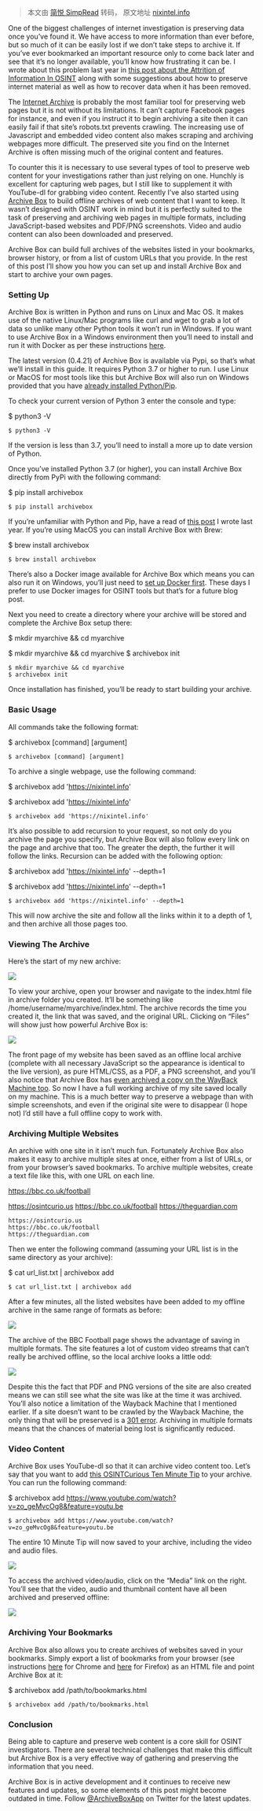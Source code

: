 > 本文由 [简悦 SimpRead](http://ksria.com/simpread/) 转码， 原文地址 [nixintel.info](https://nixintel.info/osint-tools/make-your-own-internet-archive-with-archive-box/)

One of the biggest challenges of internet investigation is preserving data once you’ve found it. We have access to more information than ever before, but so much of it can be easily lost if we don’t take steps to archive it. If you’ve ever bookmarked an important resource only to come back later and see that it’s no longer available, you’ll know how frustrating it can be. I wrote about this problem last year in [this post about the Attrition of Information In OSINT](https://nixintel.info/osint/the-attrition-of-information-in-osint-why-acting-quickly-matters-and-how-to-recover-when-you-dont/) along with some suggestions about how to preserve internet material as well as how to recover data when it has been removed.

The [Internet Archive](https://archive.org/web/) is probably the most familiar tool for preserving web pages but it is not without its limitations. It can’t capture Facebook pages for instance, and even if you instruct it to begin archiving a site then it can easily fail if that site’s robots.txt prevents crawling. The increasing use of Javascript and embedded video content also makes scraping and archiving webpages more difficult. The preserved site you find on the Internet Archive is often missing much of the original content and features.

To counter this it is necessary to use several types of tool to preserve web content for your investigations rather than just relying on one. Hunchly is excellent for capturing web pages, but I still like to supplement it with YouTube-dl for grabbing video content. Recently I’ve also started using [Archive Box](https://github.com/pirate/ArchiveBox/wiki/Quickstart) to build offline archives of web content that I want to keep. It wasn’t designed with OSINT work in mind but it is perfectly suited to the task of preserving and archiving web pages in multiple formats, including JavaScript-based websites and PDF/PNG screenshots. Video and audio content can also been downloaded and preserved.

Archive Box can build full archives of the websites listed in your bookmarks, browser history, or from a list of custom URLs that you provide. In the rest of this post I’ll show you how you can set up and install Archive Box and start to archive your own pages.

### Setting Up

Archive Box is written in Python and runs on Linux and Mac OS. It makes use of the native Linux/Mac programs like curl and wget to grab a lot of data so unlike many other Python tools it won’t run in Windows. If you want to use Archive Box in a Windows environment then you’ll need to install and run it with Docker as per these instructions [here](https://github.com/pirate/ArchiveBox/wiki/Docker).

The latest version (0.4.21) of Archive Box is available via Pypi, so that’s what we’ll install in this guide. It requires Python 3.7 or higher to run. I use Linux or MacOS for most tools like this but Archive Box will also run on Windows provided that you have [already installed Python/Pip](https://phoenixnap.com/kb/install-pip-windows).

To check your current version of Python 3 enter the console and type:

$ python3 -V

`$ python3 -V`

If the version is less than 3.7, you’ll need to install a more up to date version of Python.

Once you’ve installed Python 3.7 (or higher), you can install Archive Box directly from PyPi with the following command:

$ pip install archivebox

`$ pip install archivebox`

If you’re unfamiliar with Python and Pip, have a read of [this post](https://nixintel.info/linux/build-your-own-custom-osint-machine-part-4/) I wrote last year. If you’re using MacOS you can install Archive Box with Brew:

$ brew install archivebox

`$ brew install archivebox`

There’s also a Docker image available for Archive Box which means you can also run it on Windows, you’ll just need to [set up Docker first](https://www.youtube.com/watch?v=5nX8U8Fz5S0). These days I prefer to use Docker images for OSINT tools but that’s for a future blog post.

Next you need to create a directory where your archive will be stored and complete the Archive Box setup there:

$ mkdir myarchive && cd myarchive

$ mkdir myarchive && cd myarchive $ archivebox init

```
$ mkdir myarchive && cd myarchive 
$ archivebox init

```

Once installation has finished, you’ll be ready to start building your archive.

### Basic Usage

All commands take the following format:

$ archivebox [command] [argument]

`$ archivebox [command] [argument]`

To archive a single webpage, use the following command:

$ archivebox add 'https://nixintel.info'

$ archivebox add 'https://nixintel.info'

```
$ archivebox add 'https://nixintel.info'

```

It’s also possible to add recursion to your request, so not only do you archive the page you specify, but Archive Box will also follow every link on the page and archive that too. The greater the depth, the further it will follow the links. Recursion can be added with the following option:

$ archivebox add 'https://nixintel.info' --depth=1

$ archivebox add 'https://nixintel.info' --depth=1

```
$ archivebox add 'https://nixintel.info' --depth=1

```

This will now archive the site and follow all the links within it to a depth of 1, and then archive all those pages too.

### Viewing The Archive

Here’s the start of my new archive:

![](https://nixintel.info/wp-content/uploads/2020/08/Selection_002-2048x415.png)

To view your archive, open your browser and navigate to the index.html file in archive folder you created. It’ll be something like /home/username/myarchive/index.html. The archive records the time you created it, the link that was saved, and the original URL. Clicking on “Files” will show just how powerful Archive Box is:

![](https://nixintel.info/wp-content/uploads/2020/08/Selection_001-2048x1059.png)

The front page of my website has been saved as an offline local archive (complete with all necessary JavaScript so the appearance is identical to the live version), as pure HTML/CSS, as a PDF, a PNG screenshot, and you’ll also notice that Archive Box has [even archived a copy on the WayBack Machine too](https://web.archive.org/web/20200811201133/https://nixintel.info/). So now I have a full working archive of my site saved locally on my machine. This is a much better way to preserve a webpage than with simple screenshots, and even if the original site were to disappear (I hope not) I’d still have a full offline copy to work with.

### Archiving Multiple Websites

An archive with one site in it isn’t much fun. Fortunately Archive Box also makes it easy to archive multiple sites at once, either from a list of URLs, or from your browser’s saved bookmarks. To archive multiple websites, create a text file like this, with one URL on each line.

https://bbc.co.uk/football

https://osintcurio.us https://bbc.co.uk/football https://theguardian.com

```
https://osintcurio.us
https://bbc.co.uk/football 
https://theguardian.com

```

Then we enter the following command (assuming your URL list is in the same directory as your archive):

$ cat url_list.txt | archivebox add

`$ cat url_list.txt | archivebox add`

After a few minutes, all the listed websites have been added to my offline archive in the same range of formats as before:

![](https://nixintel.info/wp-content/uploads/2020/08/Selection_004.png)

The archive of the BBC Football page shows the advantage of saving in multiple formats. The site features a lot of custom video streams that can’t really be archived offline, so the local archive looks a little odd:

![](https://nixintel.info/wp-content/uploads/2020/08/Selection_005-2048x963.png)

Despite this the fact that PDF and PNG versions of the site are also created means we can still see what the site was like at the time it was archived. You’ll also notice a limitation of the Wayback Machine that I mentioned earlier. If a site doesn’t want to be crawled by the Wayback Machine, the only thing that will be preserved is a [301 error](https://web.archive.org/web/20200811204518/http://www.bbc.co.uk/football/). Archiving in multiple formats means that the chances of material being lost is significantly reduced.

### Video Content

Archive Box uses YouTube-dl so that it can archive video content too. Let’s say that you want to add [this OSINTCurious Ten Minute Tip](https://www.youtube.com/watch?v=zo_geMvcOg8&feature=youtu.be) to your archive. You can run the following command:

$ archivebox add https://www.youtube.com/watch?v=zo_geMvcOg8&feature=youtu.be

`$ archivebox add https://www.youtube.com/watch?v=zo_geMvcOg8&feature=youtu.be`

The entire 10 Minute Tip will now saved to your archive, including the video and audio files.

![](https://nixintel.info/wp-content/uploads/2020/08/Selection_006-2048x541.png)

To access the archived video/audio, click on the “Media” link on the right. You’ll see that the video, audio and thumbnail content have all been archived and preserved offline:

![](https://nixintel.info/wp-content/uploads/2020/08/Selection_007.png)

### Archiving Your Bookmarks

Archive Box also allows you to create archives of websites saved in your bookmarks. Simply export a list of bookmarks from your browser (see instructions [here](https://support.google.com/chrome/answer/96816?hl=en) for Chrome and [here](https://support.mozilla.org/en-US/kb/export-firefox-bookmarks-to-backup-or-transfer) for Firefox) as an HTML file and point Archive Box at it:

$ archivebox add /path/to/bookmarks.html

`$ archivebox add /path/to/bookmarks.html`

### Conclusion

Being able to capture and preserve web content is a core skill for OSINT investigators. There are several technical challenges that make this difficult but Archive Box is a very effective way of gathering and preserving the information that you need.

Archive Box is in active development and it continues to receive new features and updates, so some elements of this post might become outdated in time. Follow [@ArchiveBoxApp](https://twitter.com/ArchiveBoxApp) on Twitter for the latest updates.